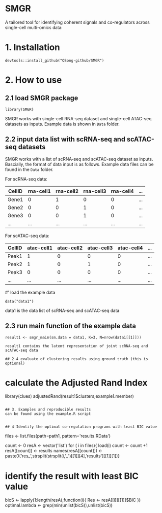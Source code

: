 # SMGR

A tailored tool for identifying coherent signals and co-regulators across single-cell multi-omics data

# 1. Installation
```
devtools::install_github("QSong-github/SMGR")
```

# 2. How to use

## 2.1 load SMGR package
```
library(SMGR)

```
SMGR works with single-cell RNA-seq dataset and single-cell ATAC-seq datasets as inputs. Example data is shown in ```Data``` folder.

## 2.2 input data list with scRNA-seq and scATAC-seq datasets

SMGR works with a list of scRNA-seq and scATAC-seq dataset as inputs. Bascially, the format of data input is as follows. Example data files can be found in the ```Data``` folder.

For scRNA-seq data:

| CellID | rna-cell1 | rna-cell2 | rna-cell3 | rna-cell4 | ... |
|----|--------|--------|--------|---------|-----|
| Gene1 | 0 | 1 | 0 | 0 | ... |
| Gene2 | 0 | 0 | 1 | 0 | ... |
| Gene3 | 0 | 0| 1 | 0  | ... |
|...    |...|...|...|...|...|

For scATAC-seq data:

| CellID | atac-cell1 | atac-cell2 | atac-cell3 | atac-cell4 | ... |
|----|--------|--------|--------|---------|-----|
| Peak1 | 1 | 0 | 0 | 0 | ... |
| Peak2 | 1 | 0 | 1 | 0 | ... |
| Peak3 | 0 | 0| 0 | 0  | ... |
|...    |...|...|...|...|...|

#' load the example data
```
data("data1")
```
data1 is the data list of scRNA-seq and scATAC-seq data

## 2.3 run main function of the example data
```
result1 <- smgr_main(sm.data = data1, K=3, N=nrow(data1[[1]]))

result1 contains the latent representation of joint scRNA-seq and scATAC-seq data

## 2.4 evaluate of clustering results using ground truth (this is optional)
```
# calculate the Adjusted Rand Index

library(clues)
adjustedRand(result1$clusters,example1.member)

```

## 3. Examples and reproducible results 
can be found using the example.R script


## 4 Identify the optimal co-regulation programs with least BIC value

```
files <- list.files(path=path1, pattern='results.RData')

count <- 0
resA <- vector('list')
for ( i in files){
    load(i)
    count <- count +1
    resA[[count]] <-  results
    names(resA[[count]]) <- paste0('res_',strsplit(strsplit(i,'_')[[1]][4],'results')[[1]][1])}


# identify the result with least BIC value

bicS <- lapply(1:length(resA),function(i){ Res <- resA[[i]][[1]]$BIC })
optimal.lambda <- grep(min(unlist(bicS)),unlist(bicS))

```
